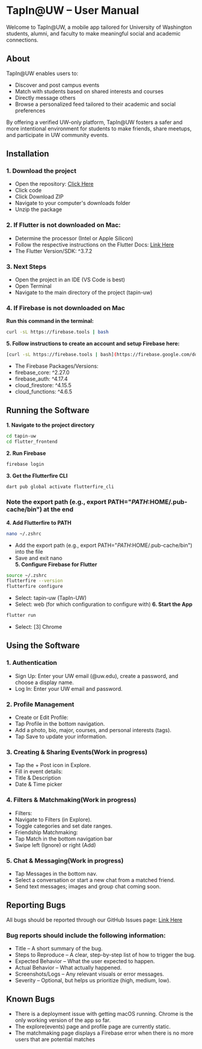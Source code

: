 # TapIn@UW – User Manual

Welcome to TapIn@UW, a mobile app tailored for University of Washington students, alumni, and faculty to make meaningful social and academic connections.

## About

TapIn@UW enables users to:
- Discover and post campus events
- Match with students based on shared interests and courses
- Directly message others
- Browse a personalized feed tailored to their academic and social preferences

By offering a verified UW-only platform, TapIn@UW fosters a safer and more intentional environment for students to make friends, share meetups, and participate in UW community events.

## Installation
### 1. Download the project
- Open the repository: [Click Here](https://github.com/yonasnat/tapin-uw)
- Click code
- Click Download ZIP
- Navigate to your computer's downloads folder
- Unzip the package
### 2. If Flutter is not downloaded on Mac:
- Determine the processor (Intel or Apple Silicon)
- Follow the respective instructions on the Flutter Docs: [Link Here](https://docs.flutter.dev/get-started/install/macos/web)
- The Flutter Version/SDK: ^3.7.2
### 3. Next Steps
- Open the project in an IDE (VS Code is best)
- Open Terminal
- Navigate to the main directory of the project (tapin-uw)
### 4. If Firebase is not downloaded on Mac
**Run this command in the terminal:**
```bash
curl -sL https://firebase.tools | bash
``` 
**5. Follow instructions to create an account and setup Firebase here:**
```bash
[curl -sL https://firebase.tools | bash](https://firebase.google.com/docs/flutter/setup?platform=ios)
```
- The Firebase Packages/Versions:
-   firebase_core: ^2.27.0
-   firebase_auth: ^4.17.4
-   cloud_firestore: ^4.15.5
-   cloud_functions: ^4.6.5

## Running the Software
**1. Navigate to the project directory**
```bash
cd tapin-uw
cd flutter_frontend
```
**2. Run Firebase**
```bash
firebase login
```
**3. Get the Flutterfire CLI**
```bash
dart pub global activate flutterfire_cli
```
### Note the export path (e.g., export PATH="$PATH:$HOME/.pub-cache/bin") at the end <br /> 
**4. Add Flutterfire to PATH**
```bash
nano ~/.zshrc
```
- Add the export path (e.g., export PATH="$PATH:$HOME/.pub-cache/bin") into the file
- Save and exit nano <br /> 
**5. Configure Firebase for Flutter**
```bash
source ~/.zshrc
flutterfire --version
flutterfire configure
```
- Select: tapin-uw (TapIn-UW)
- Select: web (for which configuration to configure with)
**6. Start the App**
```bash
flutter run
```
- Select: [3] Chrome

## Using the Software
### 1. Authentication
- Sign Up: Enter your UW email (@uw.edu), create a password, and choose a display name.
- Log In: Enter your UW email and password.
### 2. Profile Management
- Create or Edit Profile:
-   Tap Profile in the bottom navigation.
-   Add a photo, bio, major, courses, and personal interests (tags).
-   Tap Save to update your information.
### 3. Creating & Sharing Events(Work in progress)
- Tap the + Post icon in Explore.
- Fill in event details:
-   Title & Description
-   Date & Time picker
### 4. Filters & Matchmaking(Work in progress)
- Filters:
-   Navigate to Filters (in Explore).
-   Toggle categories and set date ranges.
- Friendship Matchmaking:
-   Tap Match in the bottom navigation bar
-   Swipe left (Ignore) or right (Add)
### 5. Chat & Messaging(Work in progress)
- Tap Messages in the bottom nav.
- Select a conversation or start a new chat from a matched friend.
- Send text messages; images and group chat coming soon.

## Reporting Bugs
All bugs should be reported through our GitHub Issues page: [Link Here](https://github.com/yonasnat/tapin-uw/issues) <br /> 
### Bug reports should include the following information:
- Title – A short summary of the bug.
- Steps to Reproduce – A clear, step-by-step list of how to trigger the bug.
- Expected Behavior – What the user expected to happen.
- Actual Behavior – What actually happened.
- Screenshots/Logs – Any relevant visuals or error messages.
- Severity – Optional, but helps us prioritize (high, medium, low).

## Known Bugs
- There is a deployment issue with getting macOS running. Chrome is the only working version of the app so far.
- The explore(events) page and profile page are currently static.
- The matchmaking page displays a Firebase error when there is no more users that are potential matches
